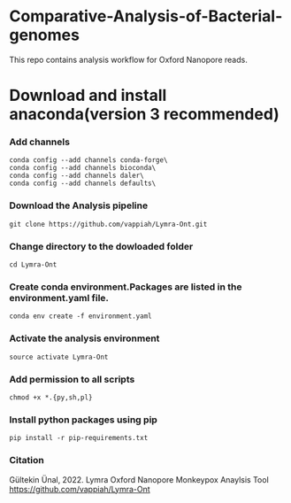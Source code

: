 # Comparative-Analysis-of-Bacterial-genomes
This repo contains analysis workflow for Oxford Nanopore reads.



# Download and install anaconda(version 3 recommended)

### Add channels

```
conda config --add channels conda-forge\
conda config --add channels bioconda\
conda config --add channels daler\
conda config --add channels defaults\
```

### Download the Analysis pipeline

```
git clone https://github.com/vappiah/Lymra-Ont.git
```

### Change directory to the dowloaded folder

```
cd Lymra-Ont
```

### Create conda environment.Packages are listed in the environment.yaml file. 

```
conda env create -f environment.yaml
```

### Activate the analysis environment
```
source activate Lymra-Ont
```

### Add permission to all scripts
```
chmod +x *.{py,sh,pl}
```

### Install python packages using pip
```
pip install -r pip-requirements.txt
```

### Citation
Gültekin Ünal, 2022.  Lymra Oxford Nanopore Monkeypox Anaylsis Tool https://github.com/vappiah/Lymra-Ont

